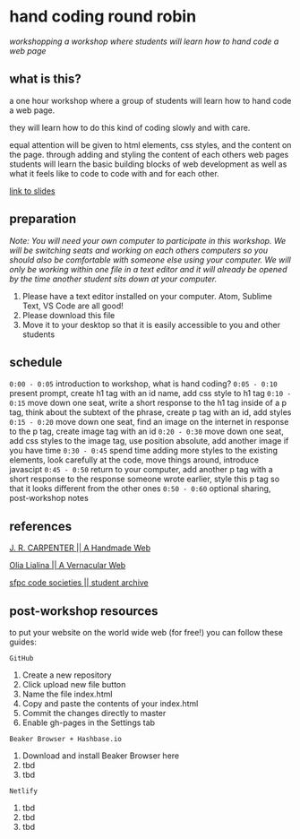 # hand coding round robin
*workshopping a workshop where students will learn how to hand code a web page*

## what is this?
a one hour workshop where a group of students will learn how to hand code a web page.

they will learn how to do this kind of coding slowly and with care.

equal attention will be given to html elements, css styles, and the content on the page. through adding and styling the content of each others web pages students will learn the basic building blocks of web development as well as what it feels like to code to code with and for each other.

[link to slides](https://doodybrains.github.io/hand-coding-round-robin)

## preparation
_Note: You will need your own computer to participate in this workshop. We will be switching seats and working on each others computers so you should also be comfortable with someone else using your computer. We will only be working within one file in a text editor and it will already be opened by the time another student sits down at your computer._

1. Please have a text editor installed on your computer. Atom, Sublime Text, VS Code are all good!
2. Please download this file
3. Move it to your desktop so that it is easily accessible to you and other students


## schedule
`0:00 - 0:05`
introduction to workshop, what is hand coding?
`0:05 - 0:10`
present prompt, create h1 tag with an id name, add css style to h1 tag
`0:10 - 0:15`
move down one seat, write a short response to the h1 tag inside of a p tag, think about the subtext of the phrase, create p tag with an id, add styles
`0:15 - 0:20`
move down one seat, find an image on the internet in response to the p tag, create image tag with an id
`0:20 - 0:30`
move down one seat, add css styles to the image tag, use position absolute, add another image if you have time
`0:30 - 0:45`
spend time adding more styles to the existing elements, look carefully at the code, move things around, introduce javascipt
`0:45 - 0:50`
return to your computer, add another p tag with a short response to the response someone wrote earlier, style this p tag so that it looks different from the other ones
`0:50 - 0:60`
optional sharing, post-workshop notes

## references

[J. R. CARPENTER || A Handmade Web](http://veryinteractive.net/content/2-library/50-a-handmade-web/carpenter-a-handmade-web.pdf)

[Olia Lialina || A Vernacular Web](http://art.teleportacia.org/observation/vernacular/welcome/)

[sfpc code societies || student archive](http://sfpc.io/codesocieties_students)

## post-workshop resources

to put your website on the world wide web (for free!) you can follow these guides:

`GitHub`
1. Create a new repository
2. Click upload new file button
3. Name the file index.html
4. Copy and paste the contents of your index.html
5. Commit the changes directly to master
6. Enable gh-pages in the Settings tab

`Beaker Browser + Hashbase.io`
1. Download and install Beaker Browser here
2. tbd
3. tbd

`Netlify`
1. tbd
2. tbd
3. tbd
